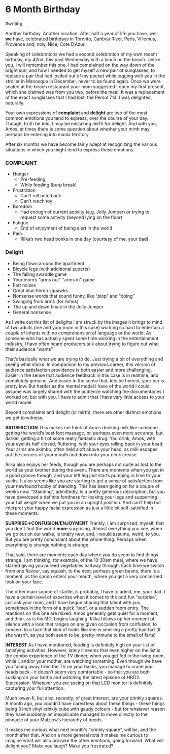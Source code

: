 # 6 Month Birthday
#writing

Another birthday. Another location. After half a year of life you have, well, **we** have, celebrated birthdays in Toronto, Caribou River, Paris, Villemus, Provence and, now, Nice, Cote D’Azur.

Speaking of celebrations we had a second celebration of my own recent birthday, my 42nd, this past Wednesday with a lunch on the beach. Unlike you, I will remember this one. I had complained on the way down of the bright sun, and how I needed to get myself a new pair of sunglasses, to replace a pair that had jostled out of my pocket while jogging with you in the stroller in Manosque in December, never to be found again. Once we were seated at the beach restaurant your mom suggested I open my first present, which she claimed was from you two, before the meal. It was a replacement of the exact sunglasses that I had lost, the Persol 714. I was delighted, naturally.

Your own expressions of **complaint** and **delight** are two of the most common emotions you tend to express, over the course of your day. Though, truth be told, I may be mistaking mirth for delight. And with you, Amos, at times there is some question about whether your mirth may perhaps be entering into mania territory. 

After six months we have become fairly adept at recognizing the various situations in which you might tend to express these emotions.

### COMPLAINT
* Hunger
	* Pre-feeding
	* While feeding (burp break)
* Frustration
	* Can’t roll onto back
	* Can’t reach toy
* Boredom
	* Had enough of current activity (e.g. Jolly Jumper) or trying to request some activity (beyond lying on the floor)
* Fatigue
	* End of enjoyment of being alert in the world
* Pain
	* Rilka’s two head bonks in one day (courtesy of me, your dad)

### Delight
* Being flown around the apartment
* Bicycle legs (with additional zuperts)
* The falling swaddle game
* Your mom’s “arms out" "arms in" game
* Fart noises
* Great blue heron squawks
* Nonsense words that sound funny, like “plop” and "doing”
* Swinging from arms (for Amos)
* The up and down finale in the Jolly Jumper
* General nonsense

As I write out this list of delights I am struck by the images it brings to mind of two adults (me and your mom in this case) working so hard to entertain a couple of infants with no comprehension of language or the world. As someone who has actually spent some time working in the entertainment industry, I have often heard producers talk about trying to figure out what their audience “wants”.

That’s basically what we are trying to do. Just trying a bit of everything and seeing what sticks. In comparison to my previous career, this version of audience satisfaction providence is both easier and more challenging. Easier in the sense that audience feedback in this case is in realtime, and completely genuine. And easier in the sense that, lets be honest, your bar is pretty low. But harder as the mental model I have of the world I could assume was largely shared with the audience watching the documentaries I worked on, but with you, I have to admit that I have very little access to your world model.

Beyond complaints and delight (or mirth), there are other distinct emotions we get to witness.

**SATISFACTION**
This makes me think of Amos drinking milk like someone getting the world’s best foot massage, or, perhaps even more accurate, but darker, getting a hit of some really fantastic drug. You drink, Amos, with your eyelids half closed, fluttering, with your eyes rolling back in your head. Your arms are akimbo, often held aloft above your head, as milk escapes out the corners of your mouth and down into your neck crease.

Rilka also enjoys her feeds, though you are perhaps not quite as lost to the world as your brother during the event. There are moments when you get in a good groove though, and your left leg just starts pumping in time to your sucks. It also seems like you are starting to get a sense of satisfaction from your newfound hobby of standing. This has been going on for a couple of weeks now. “Standing”, admittedly, is a pretty generous description, but you have developed a definite fondness for locking your legs and supporting your full weight when we put you in an upright position. And can’t help but interpret your happy facial expression as just a little bit self-satisfied in these moments.

**SURPRISE->CONFUSION/ENJOYMENT**
Frankly, I am surprised, myself, that you don't find the world **more** surprising. Almost everything you see, when we go out on our walks, is totally new, and, I would assume, weird, to you. But you are pretty nonchalant about the whole thing. Perhaps when everything is strange nothing is strange. 

That said, there are moments each day where you do seem to find things strange. I am thinking, for example, of the 10:30am meal, where we have started giving you pureed vegetables halfway through. Each time we switch from one flavour, say squash, to the next, perhaps green beans, there is a moment, as the spoon enters your mouth, where you get a very concerned look on your face. 

The other main source of startle, is probably, I have to admit, me, your dad. I have a certain level of expertise when it comes to the odd fun “surprise”, just ask your mom, and I have begun sharing that talent with you, sometimes in the form of a quick “boo”, or a sudden room entry. The reactions on this one are mixed. Amos generally gets quiet for a moment, and then, as is his MO, begins laughing. Rilka follows up her moment of silence with a look that ranges on any given occasion from confusion, to concern to a face that kind of looks like she is smelling a pretty bad fart (if she wasn’t, as you both seem to be, pretty immune to the smell of farts)

**INTEREST**
As I have mentioned, feeding is definitely high on your list of satisfying activities. However, lately it seems that even higher on the list is the combo experience of the TV dinner, when you get fed in the living room, while I, and/or your mother, are watching something. Even though we have you facing away from the TV on your backs, you manage to crane your heads back - it doesn’t seem very comfortable - so that you are both sucking on your bottle and watching the latest episode of HBO’s Succession. Whatever you are seeing on that LCD monitor is definitely capturing your full attention.

Much lower-fi, but also, recently, of great interest, are your crinkly squares. A month ago, you couldn’t have cared less about these things - these things being 3 inch vinyl crinkly cube with gaudy colours - but for whatever reason they have suddenly an inexplicable managed to move directly to the pinnacle of your Malzlow’s hierarchy of needs.

It makes me curious what next month's "crinkly square”, will be, and the month after that. And on a more general note it makes me curious to imagine what will also provoke the other emotions, going forward. What will delight you? Make you laugh? Make you frustrated?





  